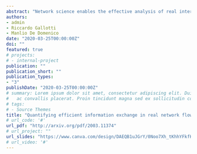 ```yaml
---
abstract: "Network science enables the effective analysis of real interconnected systems, characterized by a complex interplay between topology and interconnections strength. It is well-known that the topology of a network affects its resilience to failures or attacks, as well as its functions. Exchanging information is crucial for many real systems: the internet, transportation networks and the brain are key examples. Despite the introduction of measures of efficiency to analyze network flows, i.e. topologies characterized by weighted connectivity, here we show that they fail to capture combined information of link existence and link weight. In this letter we propose a physically-grounded estimator of flow efficiency which can be computed for every weighted network, regardless from the scale and nature of weights and from any (missing) metadata. Remarkably, results show that our estimator captures the heterogeneity of flows along with topological differences and its complement information obtained from percolation analysis of several empirical systems, including transportation, trade, migrations, and brain networks. We show that cutting the heaviest connections may increase the average communication efficiency of the system and hence, counter-intuitively, a sparser network is not necessarily less efficient. Remarkably, our estimator enables the comparison of communication efficiency of networks arising from different fields, without the possible pitfalls deriving from the scale of flow."
authors:
- admin
- Riccardo Gallotti
- Manlio De Domenico
date: "2020-03-25T00:00:00Z"
doi: ""
featured: true
# projects:
# - internal-project
publication: ""
publication_short: ""
publication_types:
- "3"
publishDate: "2020-03-25T00:00:00Z"
# summary: Lorem ipsum dolor sit amet, consectetur adipiscing elit. Duis posuere tellus
#   ac convallis placerat. Proin tincidunt magna sed ex sollicitudin condimentum.
# tags:
# - Source Themes
title: "Quantifying efficient information exchange in real network flows"
# url_code: '#'
url_pdf: "http://arxiv.org/pdf/2003.11374"
# url_project: ""
url_slides: "https://www.canva.com/design/DAEQB1uJGrY/0Noo7Xh_tKhhYFkfHrIjxg/view?utm_campaign=designshare&utm_source=sharebutton"
# url_video: '#'
---
```


